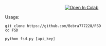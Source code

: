 <div align="center">

[![Open In Colab](https://img.shields.io/badge/Colab-F9AB00?style=for-the-badge&logo=googlecolab&color=525252)](https://colab.research.google.com/drive/1oioorEC5tR-5KGWwfZsFemW32Scp43Hq)

</div>

Usage:
```shell
git clone https://github.com/Bebra777228/FSD
cd FSD

python fsd.py [api_key]
```
